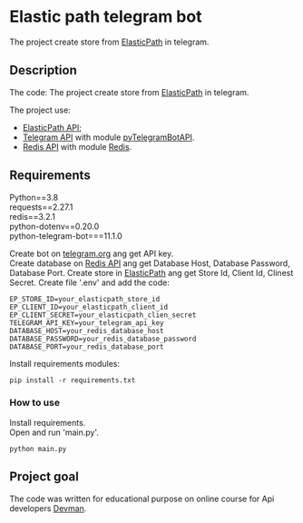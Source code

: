 # Elastic path telegram bot
The project create store from [ElasticPath](https://euwest.cm.elasticpath.com/) in telegram.


## Description
The code: 
The project create store from [ElasticPath](https://euwest.cm.elasticpath.com/) in telegram.

The project use:  
 * [ElasticPath API](https://documentation.elasticpath.com/commerce-cloud/docs/api/);  
 * [Telegram API](https://core.telegram.org/bots/api) with module [pyTelegramBotAPI](https://github.com/python-telegram-bot/python-telegram-bot/wiki/Introduction-to-the-API).
 * [Redis API](https://redis.io/) with module [Redis](https://github.com/redis/redis).



## Requirements
Python==3.8  
requests==2.27.1  
redis==3.2.1  
python-dotenv==0.20.0  
python-telegram-bot===11.1.0  

Create bot on [telegram.org](https://t.me/botfather) ang get API key.  
Create database on [Redis API](https://redis.io/) ang get Database Host, Database Password, Database Port.
Create store in [ElasticPath](https://euwest.cm.elasticpath.com/) ang get Store Id, Client Id, Clinest Secret. 
Create file '.env' and add the code:
```
EP_STORE_ID=your_elasticpath_store_id
EP_CLIENT_ID=your_elasticpath_client_id
EP_CLIENT_SECRET=your_elasticpath_clien_secret
TELEGRAM_API_KEY=your_telegram_api_key
DATABASE_HOST=your_redis_database_host
DATABASE_PASSWORD=your_redis_database_password
DATABASE_PORT=your_redis_database_port
```

Install requirements modules:
```
pip install -r requirements.txt	
```


### How to use

Install requirements.  
Open and run 'main.py'.
```
python main.py	
```

## Project goal

The code was written for educational purpose on online course for Api developers [Devman](http://dvmn.org). 

